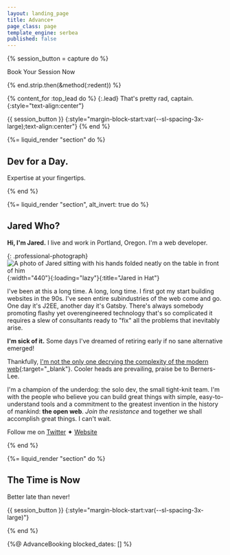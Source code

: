 ```yaml
---
layout: landing_page
title: Advance+
page_class: page
template_engine: serbea
published: false
---
```


{% session_button = capture do %}
  <p><sl-button variant="primary" size="large" pill onclick="document.querySelector('sl-dialog#book-session').show()">
    Book Your Session Now
  </sl-button></p>
{% end.strip.then(&method(:redent)) %}

{% content_for :top_lead do %}
  {:.lead}
  That's pretty rad, captain.
  {:style="text-align:center"}

  {{ session_button }}
  {:style="margin-block-start:var(--sl-spacing-3x-large);text-align:center"}
{% end %}

{%= liquid_render "section" do %}

  ## Dev for a Day.

  Expertise at your fingertips.

{% end %}

{%= liquid_render "section", alt_invert: true do %}

  ## Jared Who?

  **Hi, I'm Jared.** I live and work in Portland, Oregon. I'm a web developer.

  {: .professional-photograph}
  ![A photo of Jared sitting with his hands folded neatly on the table in front of him](/images/jared-studio-professional.jpg){:width="440"}{:loading="lazy"}{:title="Jared in Hat"}

  I've been at this a long time. A long, long time. I first got my start building websites in the 90s. I've seen entire subindustries of the web come and go. One day it's J2EE, another day it's Gatsby. There's always somebody promoting flashy yet overengineered technology that's so complicated it requires a slew of consultants ready to "fix" all the problems that inevitably arise.

  **I'm sick of it.** Some days I've dreamed of retiring early if no sane alternative emerged!

  Thankfully, [I'm not the only one decrying the complexity of the modern web](https://web.archive.org/web/20201216033103/https://macwright.com/2020/05/10/spa-fatigue.html){:target="_blank"}. Cooler heads are prevailing, praise be to Berners-Lee.

  I'm a champion of the underdog: the solo dev, the small tight-knit team. I'm with the people who believe you can build great things with simple, easy-to-understand tools and a commitment to the greatest invention in the history of mankind: **the open web**. _Join the resistance_ and together we shall accomplish great things. I can't wait.

  Follow me on <a href="https://twitter.com/jaredcwhite" target="_blank" style="margin-right:var(--sl-spacing-3x-small)"><sl-icon name="twitter"></sl-icon>Twitter</a> ✦ <a href="https://jaredwhite.com" target="_blank"><sl-icon name="globe"></sl-icon>Website</a>

{% end %}

{%= liquid_render "section" do %}

  ## The Time is Now

  Better late than never!

  {{ session_button }}
  {:style="margin-block-start:var(--sl-spacing-3x-large)"}

{% end %}

{%@ AdvanceBooking blocked_dates: [] %}